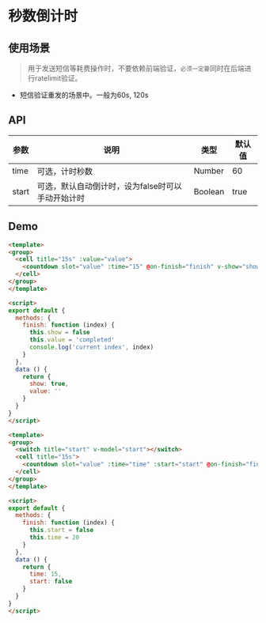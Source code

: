 # 秒数倒计时

## 使用场景

> 用于发送短信等耗费操作时，不要依赖前端验证，`必须一定要`同时在后端进行ratelimit验证。

+ 短信验证重发的场景中。一般为60s, 120s

## API

| 参数         | 说明                  | 类型        | 默认值 |
| ----------- | ---------------------- | ---------- | ------- |
| time| 可选，计时秒数  | Number  | 60 |
| start| 可选，默认自动倒计时，设为false时可以手动开始计时 | Boolean | true |

## Demo

``` html
<template>
<group>
  <cell title="15s" :value="value">
    <countdown slot="value" :time="15" @on-finish="finish" v-show="show"></countdown>
  </cell>
</group>
</template>

<script>
export default {
  methods: {
    finish: function (index) {
      this.show = false
      this.value = 'completed'
      console.log('current index', index)
    }
  },
  data () {
    return {
      show: true,
      value: ''
    }
  }
}
</script>
```

``` html
<template>
<group>
  <switch title="start" v-model="start"></switch>
  <cell title="15s">
    <countdown slot="value" :time="time" :start="start" @on-finish="finish"></countdown>
  </cell>
</group>
</template>

<script>
export default {
  methods: {
    finish: function (index) {
      this.start = false
      this.time = 20
    }
  },
  data () {
    return {
      time: 15,
      start: false
    }
  }
}
</script>
```
